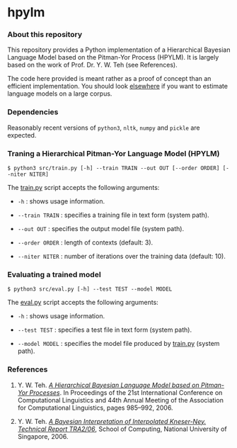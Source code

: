 # hpylm

### About this repository

This repository provides a Python implementation of a Hierarchical Bayesian Language Model based on the Pitman-Yor Process (HPYLM). It is largely based on the work of Prof. Dr. Y. W. Teh (see References).

The code here provided is meant rather as a proof of concept than an efficient implementation. You should look [elsewhere](https://github.com/kpu/kenlm/) if you want to estimate language models on a large corpus.

### Dependencies

Reasonably recent versions of `python3`, `nltk`, `numpy` and `pickle` are expected.

### Traning a Hierarchical Pitman-Yor Language Model (HPYLM)

```$ python3 src/train.py [-h] --train TRAIN --out OUT [--order ORDER] [--niter NITER]```

The [train.py](src/train.py) script accepts the following arguments: 

  * `-h` : shows usage information.
  
  * `--train TRAIN` : specifies a training file in text form (system path).
  
  * `--out OUT` : specifies the output model file (system path).
  
  * `--order ORDER` : length of contexts (default: 3).
  
  * `--niter NITER` : number of iterations over the training data (default: 10).
  
### Evaluating a trained model

```$ python3 src/eval.py [-h] --test TEST --model MODEL```

The [eval.py](src/eval.py) script accepts the following arguments: 

  * `-h` : shows usage information.
  
  * `--test TEST` : specifies a test file in text form (system path).
  
  * `--model MODEL` : specifies the model file produced by [train.py](src/train.py) (system path).
  
### References

1. Y. W. Teh. [_A Hierarchical Bayesian Language Model based on Pitman-Yor Processes_](http://www.gatsby.ucl.ac.uk/~ywteh/research/compling/acl2006.pdf). In Proceedings of the 21st International Conference on Computational Linguistics and 44th Annual Meeting of the Association for Computational Linguistics, pages 985–992, 2006.

2. Y. W. Teh. [_A Bayesian Interpretation of Interpolated Kneser-Ney. Technical Report TRA2/06_](https://www.stats.ox.ac.uk/~teh/research/compling/hpylm.pdf), School of Computing, National University of Singapore, 2006.
